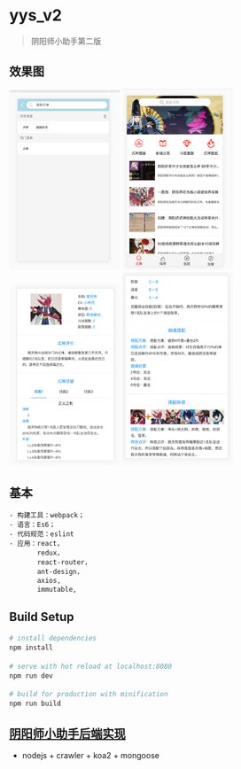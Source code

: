 # yys_v2

> 阴阳师小助手第二版

## 效果图

<img src="./src/assets/search.png" width="200" />
<img src="./src/assets/index.png" width="200" />
<img src="./src/assets/heroMes1.png" width="200" />
<img src="./src/assets/heroMes2.png" width="200" />

## 基本
    - 构建工具：webpack；
    - 语言：Es6；
    - 代码规范：eslint
    - 应用：react，
           redux，
           react-router，
           ant-design，
           axios,
           immutable,

## Build Setup

``` bash
# install dependencies
npm install

# serve with hot reload at localhost:8080
npm run dev

# build for production with minification
npm run build
```
## [阴阳师小助手后端实现](https://github.com/funnycoderstar/yys-be)
- nodejs + crawler + koa2 + mongoose
